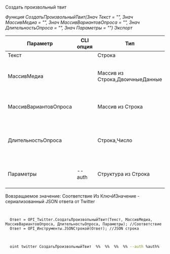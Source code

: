 ﻿---
sidebar_position: 1
---

# 
 Создать произвольный твит


*Функция СоздатьПроизвольныйТвит(Знач Текст = "", Знач МассивМедиа = "", Знач МассивВариантовОпроса = "", Знач ДлительностьОпроса = "", Знач Параметры = "") Экспорт*

  | Параметр | CLI опция | Тип | Назначение |
  |-|-|-|-|
  | Текст |  | Строка | Текст твита |
  | МассивМедиа |  | Массив из Строка,ДвоичныеДанные | Массив двоичных данных или путей к файлам |
  | МассивВариантовОпроса |  | Массив из Строка | Массив вариантов опроса, если необходимо |
  | ДлительностьОпроса |  | Строка,Число | Длительность опроса, если необходимо (опрос без длительности не создается) |
  | Параметры | --auth | Структура из Строка | JSON авторизации или путь к .json |

  
  Вовзращаемое значение:   Соответствие Из КлючИЗначение - сериализованный JSON ответа от Twitter

```bsl title="Пример кода"
	

  Ответ = OPI_Twitter.СоздатьПроизвольныйТвит(Текст, МассивМедиа, МассивВариантовОпроса, ДлительностьОпроса, Параметры); //Соответствие
  Ответ = OPI_Инструменты.JSONСтрокой(Ответ); //JSON строка
	
```

```sh title="Пример команд CLI"
    
  oint twitter СоздатьПроизвольныйТвит  %%  %%  %%  %% --auth %auth%

```


```json title="Результат"



```

